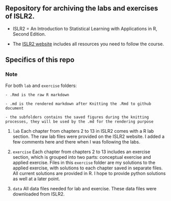 ## Repository for archiving the labs and exercises of ISLR2.

- ISLR2 = An Introduction to Statistical Learning with Applications in R, Second Edition. 

- The [ISLR2 website](https://www.statlearning.com/) includes all resources you need to follow the course.

## Specifics of this repo

### Note
For both `lab` and `exercise` folders:

    - .Rmd is the raw R markdown 
    
    - .md is the rendered markdown after Knitting the .Rmd to github document
    
    - the subfolders contains the saved figures during the knitting processes, they will be used by the .md for the rendering purpose

1. `lab` 
Each chapter from chapters 2 to 13 in ISLR2 comes with a R lab section. The raw lab files were provided on the ISLR2 website. I added a few comments here and there when I was following the labs. 

2. `exercise` 
Each chapter from chapters 2 to 13 includes an exercise section, which is grouped into two parts: conceptual exercise and applied exercise. Files in this `exercise` folder are my solutions to the applied exercise, with solutions to each chapter saved in separate files. All current solutions are provided in R. I hope to provide python solutions as well at a later point. 

3. `data` 
All data files needed for lab and exercise. These data files were downloaded from ISLR2. 
